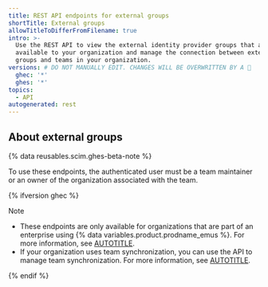 ```yaml
---
title: REST API endpoints for external groups
shortTitle: External groups
allowTitleToDifferFromFilename: true
intro: >-
  Use the REST API to view the external identity provider groups that are
  available to your organization and manage the connection between external
  groups and teams in your organization.
versions: # DO NOT MANUALLY EDIT. CHANGES WILL BE OVERWRITTEN BY A 🤖
  ghec: '*'
  ghes: '*'
topics:
  - API
autogenerated: rest
---
```


## About external groups

{% data reusables.scim.ghes-beta-note %}

To use these endpoints, the authenticated user must be a team maintainer or an owner of the organization associated with the team.

{% ifversion ghec %}

> [!NOTE]
> * These endpoints are only available for organizations that are part of an enterprise using {% data variables.product.prodname_emus %}. For more information, see [AUTOTITLE](/admin/identity-and-access-management/using-enterprise-managed-users-for-iam/about-enterprise-managed-users).
> * If your organization uses team synchronization, you can use the API to manage team synchronization. For more information, see [AUTOTITLE](/rest/teams/team-sync).

{% endif %}

<!-- Content after this section is automatically generated -->
